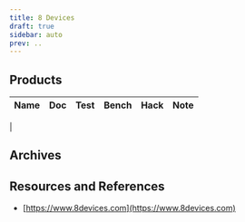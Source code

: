 ```yaml
---
title: 8 Devices
draft: true
sidebar: auto
prev: ..
---
```


## Products

| Name                      | Doc | Test | Bench | Hack | Note |
|---------------------------|-----|------|-------|------|------|
| 

## Archives

## Resources and References

 * [https://www.8devices.com](https://www.8devices.com)

